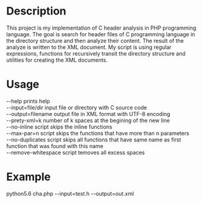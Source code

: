 # Description
This project is my implementation of C header analysis in PHP programming language. The goal is search for header files of C programming language in the directory structure and then analyze their content.
The result of the analyze is written to the XML document. My script is using regular expressions, functions for recursively transit the directory structure and utilities for creating the XML documents.

# Usage
--help  prints help <br>
--input=file/dir  input file or directory with C source code <br>
--output=filename output file in XML format with UTF-8 encoding <br>
--prety-xml=k number of k spaces at the begining of the new line <br>
--no-inline script skips the inline functions <br>
--max-par=n script skips the functions that have more than n parameters <br>
--no-duplicates script skips all functions that have same name as first function that was found with this name <br>
--remove-whitespace script temoves all excess spaces

# Example
python5.6 cha.php --input=test.h --output=out.xml
